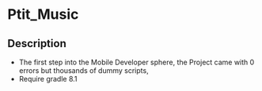 # Ptit_Music
## Description
- The first step into the Mobile Developer sphere, the Project came with 0 errors but thousands of dummy scripts,
- Require gradle 8.1
  
